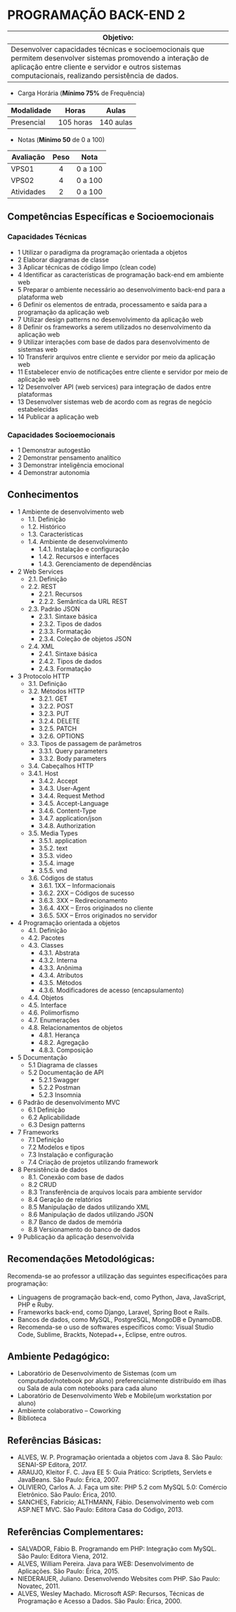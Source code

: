 # PROGRAMAÇÃO BACK-END 2

|Objetivo:|
|-|
|Desenvolver capacidades técnicas e socioemocionais que permitem desenvolver sistemas promovendo a interação de aplicação entre cliente e servidor e outros sistemas computacionais, realizando persistência de dados.|

- Carga Horária (**Mínimo 75%** de Frequência)

|Modalidade|Horas|Aulas|
|-|-|-|
|Presencial|105 horas|140 aulas|

- Notas (**Mínimo 50** de 0 a 100)

|Avaliação|Peso|Nota|
|-|:-:|:-:|
|VPS01|4|0 a 100|
|VPS02|4|0 a 100|
|Atividades|2|0 a 100|

## Competências Específicas e Socioemocionais

### Capacidades Técnicas
- 1 Utilizar o paradigma da programação orientada a objetos
- 2 Elaborar diagramas de classe
- 3 Aplicar técnicas de código limpo (clean code)
- 4 Identificar as características de programação back-end em ambiente web
- 5 Preparar o ambiente necessário ao desenvolvimento back-end para a plataforma web
- 6 Definir os elementos de entrada, processamento e saída para a programação da aplicação web
- 7 Utilizar design patterns no desenvolvimento da aplicação web
- 8 Definir os frameworks a serem utilizados no desenvolvimento da aplicação web
- 9 Utilizar interações com base de dados para desenvolvimento de sistemas web
- 10 Transferir arquivos entre cliente e servidor por meio da aplicação web
- 11 Estabelecer envio de notificações entre cliente e servidor por meio de aplicação web
- 12 Desenvolver API (web services) para integração de dados entre plataformas
- 13 Desenvolver sistemas web de acordo com as regras de negócio estabelecidas  
- 14 Publicar a aplicação web

### Capacidades Socioemocionais
- 1 Demonstrar autogestão
- 2 Demonstrar pensamento analítico
- 3 Demonstrar inteligência emocional
- 4 Demonstrar autonomia

## Conhecimentos
- 1 Ambiente de desenvolvimento web
  - 1.1. Definição
  - 1.2. Histórico
  - 1.3. Características
  - 1.4. Ambiente de desenvolvimento
    - 1.4.1. Instalação e configuração
    - 1.4.2. Recursos e interfaces
    - 1.4.3. Gerenciamento de dependências
- 2 Web Services
  - 2.1. Definição
  - 2.2. REST
    - 2.2.1. Recursos
    - 2.2.2. Semântica da URL REST
  - 2.3. Padrão JSON
    - 2.3.1. Sintaxe básica
    - 2.3.2. Tipos de dados
    - 2.3.3. Formatação
    - 2.3.4. Coleção de objetos JSON
  - 2.4. XML
    - 2.4.1. Sintaxe básica
    - 2.4.2. Tipos de dados
    - 2.4.3. Formatação
- 3 Protocolo HTTP
  - 3.1. Definição
  - 3.2. Métodos HTTP
    - 3.2.1. GET
    - 3.2.2. POST
    - 3.2.3. PUT
    - 3.2.4. DELETE
    - 3.2.5. PATCH
    - 3.2.6. OPTIONS
  - 3.3. Tipos de passagem de parâmetros
    - 3.3.1. Query parameters
    - 3.3.2. Body parameters
  - 3.4. Cabeçalhos HTTP
  - 3.4.1. Host
    - 3.4.2. Accept
    - 3.4.3. User-Agent
    - 3.4.4. Request Method
    - 3.4.5. Accept-Language
    - 3.4.6. Content-Type
    - 3.4.7. application/json
    - 3.4.8. Authorization
  - 3.5. Media Types
    - 3.5.1. application
    - 3.5.2. text
    - 3.5.3. video
    - 3.5.4. image
    - 3.5.5. vnd
  - 3.6. Códigos de status
    - 3.6.1. 1XX – Informacionais
    - 3.6.2. 2XX – Códigos de sucesso
    - 3.6.3. 3XX – Redirecionamento
    - 3.6.4. 4XX – Erros originados no cliente
    - 3.6.5. 5XX – Erros originados no servidor
- 4 Programação orientada a objetos
  - 4.1. Definição
  - 4.2. Pacotes
  - 4.3. Classes
    - 4.3.1. Abstrata
    - 4.3.2. Interna
    - 4.3.3. Anônima
    - 4.3.4. Atributos
    - 4.3.5. Métodos
    - 4.3.6. Modificadores de acesso (encapsulamento)
  - 4.4. Objetos
  - 4.5. Interface
  - 4.6. Polimorfismo
  - 4.7. Enumerações
  - 4.8. Relacionamentos de objetos
    - 4.8.1. Herança
    - 4.8.2. Agregação
    - 4.8.3. Composição
- 5 Documentação 
  - 5.1 Diagrama de classes 
  - 5.2 Documentação de API 
    - 5.2.1 Swagger 
    - 5.2.2 Postman 
    - 5.2.3 Insomnia 
- 6 Padrão de desenvolvimento MVC 
  - 6.1 Definição 
  - 6.2 Aplicabilidade 
  - 6.3 Design patterns 
- 7 Frameworks 
  - 7.1 Definição 
  - 7.2 Modelos e tipos 
  - 7.3 Instalação e configuração 
  - 7.4 Criação de projetos utilizando framework
- 8 Persistência de dados
  - 8.1. Conexão com base de dados
  - 8.2 CRUD
  - 8.3 Transferência de arquivos locais para ambiente servidor 
  - 8.4 Geração de relatórios 
  - 8.5 Manipulação de dados utilizando XML 
  - 8.6 Manipulação de dados utilizando JSON 
  - 8.7 Banco de dados de memória 
  - 8.8 Versionamento do banco de dados 
- 9 Publicação da aplicação desenvolvida 

## Recomendações Metodológicas:
Recomenda-se ao professor a utilização das seguintes especificações para programação:
- Linguagens de programação back-end, como Python, Java, JavaScript, PHP e Ruby.
- Frameworks back-end, como Django, Laravel, Spring Boot e Rails.
- Bancos de dados, como MySQL, PostgreSQL, MongoDB e DynamoDB.
- Recomenda-se o uso de softwares específicos como: Visual Studio Code, Sublime, Brackts, Notepad++, Eclipse, entre outros.

## Ambiente Pedagógico:
- Laboratório de Desenvolvimento de Sistemas (com um computador/notebook por aluno) preferencialmente distribuído em ilhas ou Sala de aula com notebooks para cada aluno
- Laboratório de Desenvolvimento Web e Mobile(um workstation por aluno)
- Ambiente colaborativo – Coworking
- Biblioteca

## Referências Básicas:
- ALVES, W. P. Programação orientada a objetos com Java 8. São Paulo: SENAI-SP Editora, 2017.
- ARAUJO, Kleitor F. C. Java EE 5: Guia Prático: Scriptlets, Servlets e JavaBeans. São Paulo: Érica, 2007.
- OLIVIERO, Carlos A. J. Faça um site: PHP 5.2 com MySQL 5.0: Comércio Eletrônico. São Paulo: Érica, 2010.
- SANCHES, Fabrício; ALTHMANN, Fábio. Desenvolvimento web com ASP.NET MVC. São Paulo: Editora Casa do Código, 2013.
## Referências Complementares:
- SALVADOR, Fábio B. Programando em PHP: Integração com MySQL. São Paulo: Editora Viena, 2012.
- ALVES, William Pereira. Java para WEB: Desenvolvimento de Aplicações. São Paulo: Érica, 2015.
- NIEDERAUER, Juliano. Desenvolvendo Websites com PHP. São Paulo: Novatec, 2011.
- ALVES, Wesley Machado. Microsoft ASP: Recursos, Técnicas de Programação e Acesso a Dados. São Paulo: Érica, 2000.